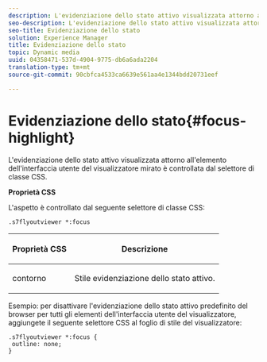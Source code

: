 ```yaml
---
description: L'evidenziazione dello stato attivo visualizzata attorno all'elemento dell'interfaccia utente del visualizzatore mirato è controllata dal selettore di classe CSS.
seo-description: L'evidenziazione dello stato attivo visualizzata attorno all'elemento dell'interfaccia utente del visualizzatore mirato è controllata dal selettore di classe CSS.
seo-title: Evidenziazione dello stato
solution: Experience Manager
title: Evidenziazione dello stato
topic: Dynamic media
uuid: 04358471-537d-4904-9775-db6a6ada2204
translation-type: tm+mt
source-git-commit: 90cbfca4533ca6639e561aa4e1344bdd20731eef

---
```



# Evidenziazione dello stato{#focus-highlight}

L&#39;evidenziazione dello stato attivo visualizzata attorno all&#39;elemento dell&#39;interfaccia utente del visualizzatore mirato è controllata dal selettore di classe CSS.

<!--<a id="section_061E550C1C1D4DB2BD663A898895B38C"></a>-->

**Proprietà CSS**

L&#39;aspetto è controllato dal seguente selettore di classe CSS:

```
.s7flyoutviewer *:focus
```

<table id="table_94EE3F5BBE4547C0B4943471CEE7EDE4"> 
 <thead> 
  <tr> 
   <th colname="col1" class="entry"> <p> Proprietà CSS </p> </th> 
   <th colname="col2" class="entry"> <p>Descrizione </p> </th> 
  </tr> 
 </thead>
 <tbody> 
  <tr> 
   <td colname="col1"> <p> <span class="codeph"> contorno </span> </p> </td> 
   <td colname="col2"> <p>Stile evidenziazione dello stato attivo. </p> </td> 
  </tr> 
 </tbody> 
</table>

Esempio: per disattivare l&#39;evidenziazione dello stato attivo predefinito del browser per tutti gli elementi dell&#39;interfaccia utente del visualizzatore, aggiungete il seguente selettore CSS al foglio di stile del visualizzatore:

```
.s7flyoutviewer *:focus { 
 outline: none; 
}
```

